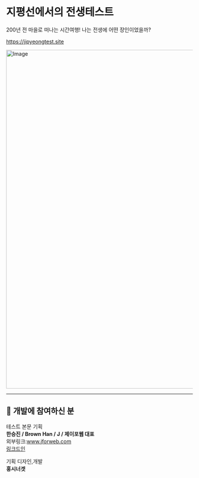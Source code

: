# 지평선에서의 전생테스트
200년 전 마을로 떠나는 시간여행!
나는 전생에 어떤 장인이었을까?

https://jipyeongtest.site

<img width="595" height="915" alt="Image" src="https://github.com/user-attachments/assets/e38f0e26-4a4a-4ae0-a80a-2bbc0a8b2d8b" />

* * *
## 👋 개발에 참여하신 분

테스트 본문 기획   
**한승진 / Brown Han / J / 제이포웹 대표**   
외부링크:www.jforweb.com   
[링크드인](https://www.linkedin.com/in/seung-jin-han-73785a170/,"linkedin-seung-jin-han)   
   
기획 디자인,개발   
**홍시너겟**
